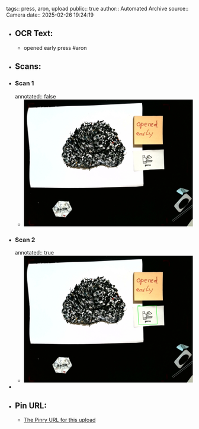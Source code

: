 tags:: press, aron, upload
public:: true
author:: Automated Archive
source:: Camera
date:: 2025-02-26 19:24:19

- ## OCR Text:
	- opened
	  early
	  press
	  #aron
- ## Scans:
- ### Scan 1
  annotated:: false
	- ![./assets/scans/2025-02-26T19-24-19-6834.jpg](./assets/scans/2025-02-26T19-24-19-6834.jpg)
- ### Scan 2
  annotated:: true
	- ![./assets/scans/2025-02-26T19-24-19-7104.jpg](./assets/scans/2025-02-26T19-24-19-7104.jpg)
-
- ## Pin URL:
	- [The Pinry URL for this upload](https://pinry.petau.net/pins/135/)